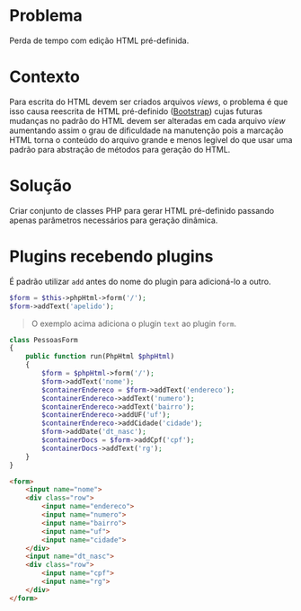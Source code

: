 # Problema
Perda de tempo com edição HTML pré-definida.

# Contexto
Para escrita do HTML devem ser criados arquivos _views_, o problema é que isso 
causa reescrita de HTML pré-definido ([Bootstrap](http://getbootstrap.com/)) 
cujas futuras mudanças no padrão do HTML devem ser alteradas em cada arquivo 
_view_ aumentando assim o grau de dificuldade na manutenção pois a marcação HTML 
torna o conteúdo do arquivo grande e menos legível do que usar uma padrão para 
abstração de métodos para geração do HTML.

# Solução
Criar conjunto de classes PHP para gerar HTML pré-definido passando apenas 
parâmetros necessários para geração dinâmica.

# Plugins recebendo plugins
É padrão utilizar `add` antes do nome do plugin para adicioná-lo a outro.
```php
$form = $this->phpHtml->form('/');
$form->addText('apelido');
```
> O exemplo acima adiciona o plugin `text` ao plugin `form`.

```php
class PessoasForm
{
    public function run(PhpHtml $phpHtml)
    {
        $form = $phpHtml->form('/');
        $form->addText('nome');
        $containerEndereco = $form->addText('endereco');
        $containerEndereco->addText('numero');
        $containerEndereco->addText('bairro');
        $containerEndereco->addUF('uf');
        $containerEndereco->addCidade('cidade');
        $form->addDate('dt_nasc');
        $containerDocs = $form->addCpf('cpf');
        $containerDocs->addText('rg');
    }
}
```

```html
<form>
    <input name="nome">
    <div class="row">
        <input name="endereco">
        <input name="numero">
        <input name="bairro">
        <input name="uf">
        <input name="cidade">
    </div>
    <input name="dt_nasc">
    <div class="row">
        <input name="cpf">
        <input name="rg">
    </div>
</form>
```